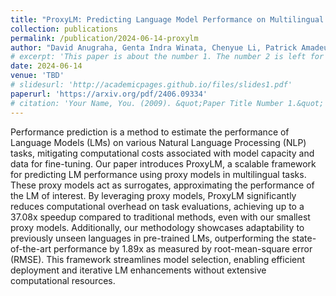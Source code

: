 ```yaml
---
title: "ProxyLM: Predicting Language Model Performance on Multilingual Tasks via Proxy Models"
collection: publications
permalink: /publication/2024-06-14-proxylm
author: "David Anugraha, Genta Indra Winata, Chenyue Li, Patrick Amadeus Irawan, En-Shiun Annie Lee"
# excerpt: 'This paper is about the number 1. The number 2 is left for future work.'
date: 2024-06-14
venue: 'TBD'
# slidesurl: 'http://academicpages.github.io/files/slides1.pdf'
paperurl: 'https://arxiv.org/pdf/2406.09334'
# citation: 'Your Name, You. (2009). &quot;Paper Title Number 1.&quot; <i>Journal 1</i>. 1(1).'
---
```


Performance prediction is a method to estimate the performance of Language Models (LMs) on various Natural Language Processing (NLP) tasks, mitigating computational costs associated with model capacity and data for fine-tuning. Our paper introduces ProxyLM, a scalable framework for predicting LM performance using proxy models in multilingual tasks. These proxy models act as surrogates, approximating the performance of the LM of interest. By leveraging proxy models, ProxyLM significantly reduces computational overhead on task evaluations, achieving up to a 37.08x speedup compared to traditional methods, even with our smallest proxy models. Additionally, our methodology showcases adaptability to previously unseen languages in pre-trained LMs, outperforming the state-of-the-art performance by 1.89x as measured by root-mean-square error (RMSE). This framework streamlines model selection, enabling efficient deployment and iterative LM enhancements without extensive computational resources.